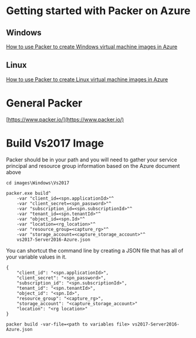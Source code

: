 # Getting started with Packer on Azure
## Windows
[How to use Packer to create Windows virtual machine images in Azure](https://docs.microsoft.com/en-us/azure/virtual-machines/windows/build-image-with-packer)
## Linux
[How to use Packer to create Linux virtual machine images in Azure](https://docs.microsoft.com/en-us/azure/virtual-machines/linux/build-image-with-packer)

# General Packer
[https://www.packer.io/](https://www.packer.io/)

# Build Vs2017 Image
Packer should be in your path and you will need to gather your service principal and resource group information based on the Azure document above
```
cd images\Windows\Vs2017

packer.exe build^ 
    -var "client_id=<spn.applicationId>"^
    -var "client_secret=<spn_password>"^ 
    -var "subscription_id=<spn.subscriptionId>"^ 
    -var "tenant_id=<spn.tenantId>"^ 
    -var "object_id=<spn.Id>"^ 
    -var "location=<rg_location>"^
    -var "resource_group=<capture_rg>"^ 
    -var "storage_account=<capture_storage_account>"^
    vs2017-Server2016-Azure.json
```
You can shortcut the command line by creating a JSON file that has all of your variable values in it.
```
{
    "client_id": "<spn.applicationId>",
    "client_secret": "<spn_password>",
    "subscription_id": "<spn.subscriptionId>",
    "tenant_id": "<spn.tenantId>",
    "object_id": "<spn.Id>",
    "resource_group": "<capture_rg>",
    "storage_account": "<capture_storage_account>"
    "location": "<rg location>"
}

packer build -var-file=<path to variables file> vs2017-Server2016-Azure.json
```